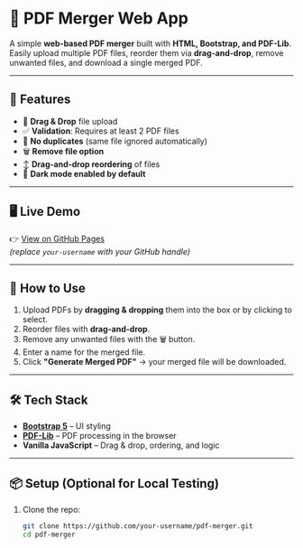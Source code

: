 # 📄 PDF Merger Web App

A simple **web-based PDF merger** built with **HTML, Bootstrap, and PDF-Lib**.  
Easily upload multiple PDF files, reorder them via **drag-and-drop**, remove unwanted files, and download a single merged PDF.

---

## 🚀 Features
- 📂 **Drag & Drop** file upload  
- ✅ **Validation**: Requires at least 2 PDF files  
- 🔄 **No duplicates** (same file ignored automatically)  
- 🗑 **Remove file option**  
- ↕️ **Drag-and-drop reordering** of files  
- 🌙 **Dark mode enabled by default**  

---

## 🖥️ Live Demo
👉 [View on GitHub Pages](https://your-username.github.io/pdf-merger/)  
*(replace `your-username` with your GitHub handle)*

---

## 📌 How to Use
1. Upload PDFs by **dragging & dropping** them into the box or by clicking to select.  
2. Reorder files with **drag-and-drop**.  
3. Remove any unwanted files with the 🗑 button.  
4. Enter a name for the merged file.  
5. Click **"Generate Merged PDF"** → your merged file will be downloaded.  

---

## 🛠️ Tech Stack
- **[Bootstrap 5](https://getbootstrap.com/)** – UI styling  
- **[PDF-Lib](https://pdf-lib.js.org/)** – PDF processing in the browser  
- **Vanilla JavaScript** – Drag & drop, ordering, and logic  

---

## 📦 Setup (Optional for Local Testing)
1. Clone the repo:  
   ```bash
   git clone https://github.com/your-username/pdf-merger.git
   cd pdf-merger

